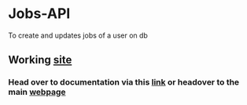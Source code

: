# Jobs-API
To create and updates jobs of a user on db
## Working [site](https://jobs-api-0002.herokuapp.com/)

### Head over to documentation via this [link](https://jobs-api-0002.herokuapp.com/api-docs/) or headover to the main [webpage](https://jobs-api-0002.herokuapp.com/)
